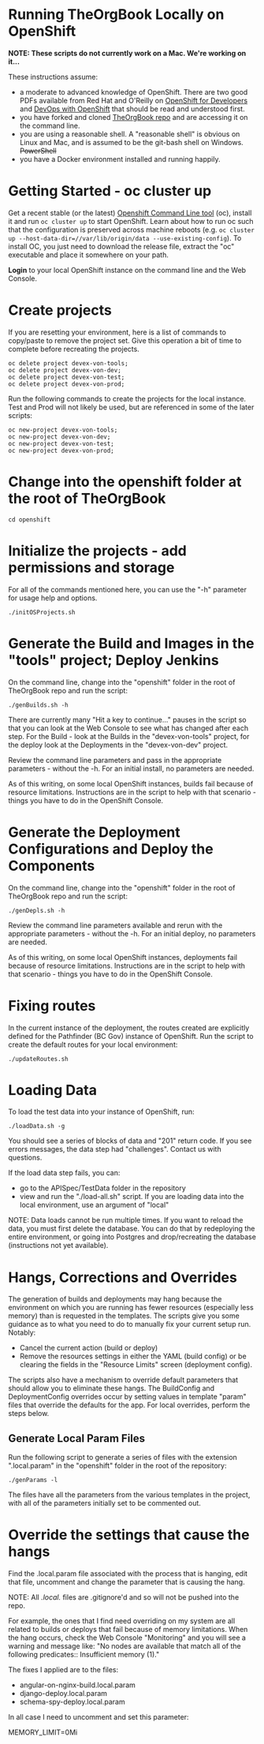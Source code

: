 # Running TheOrgBook Locally on OpenShift

**NOTE: These scripts do not currently work on a Mac. We're working on it...**

These instructions assume:

* a moderate to advanced knowledge of OpenShift. There are two good PDFs available from Red Hat and O'Reilly on [OpenShift for Developers](https://www.openshift.com/promotions/for-developers.html) and [DevOps with OpenShift](https://www.openshift.com/promotions/devops-with-openshift.html) that should be read and understood first.
* you have forked and cloned [TheOrgBook repo](https://github.com/bcgov/TheOrgBook) and are accessing it on the command line.
* you are using a reasonable shell. A "reasonable shell" is obvious on Linux and Mac, and is assumed to be the git-bash shell on Windows. ~~PowerShell~~
* you have a Docker environment installed and running happily.

# Getting Started - oc cluster up

Get a recent stable (or the latest) [Openshift Command Line tool](https://github.com/openshift/origin/releases) (oc), install it and run ```oc cluster up``` to start OpenShift. Learn about how to run oc such that the configuration is preserved across machine reboots (e.g. ```oc cluster up --host-data-dir=//var/lib/origin/data --use-existing-config```). To install OC, you just need to download the release file, extract the "oc" executable and place it somewhere on your path.

**Login** to your local OpenShift instance on the command line and the Web Console.

# Create projects

If you are resetting your environment, here is a list of commands to copy/paste to remove the project set. Give this operation a bit of time to complete before recreating the projects.

```
oc delete project devex-von-tools;
oc delete project devex-von-dev;
oc delete project devex-von-test;
oc delete project devex-von-prod;
```

Run the following commands to create the projects for the local instance. Test and Prod will not likely be used, but are referenced in some of the later scripts:

```
oc new-project devex-von-tools;
oc new-project devex-von-dev;
oc new-project devex-von-test;
oc new-project devex-von-prod;
```

# Change into the openshift folder at the root of TheOrgBook

```
cd openshift
```

# Initialize the projects - add permissions and storage

For all of the commands mentioned here, you can use the "-h" parameter for usage help and options.

```
./initOSProjects.sh
```

# Generate the Build and Images in the "tools" project; Deploy Jenkins

On the command line, change into the "openshift" folder in the root of TheOrgBook repo and run the script:

```
./genBuilds.sh -h
```

There are currently many "Hit a key to continue..." pauses in the script so that you can look at the Web Console to see what has changed after each step. For the Build - look at the Builds in the "devex-von-tools" project, for the deploy look at the Deployments in the "devex-von-dev" project.

Review the command line parameters and pass in the appropriate parameters - without the -h.  For an initial install, no parameters are needed.

As of this writing, on some local OpenShift instances, builds fail because of resource limitations. Instructions are in the script to help with that scenario - things you have to do in the OpenShift Console.

# Generate the Deployment Configurations and Deploy the Components

On the command line, change into the "openshift" folder in the root of TheOrgBook repo and run the script:

```
./genDepls.sh -h
```

Review the command line parameters available and rerun with the appropriate parameters - without the -h. For an initial deploy, no parameters are needed.

As of this writing, on some local OpenShift instances, deployments fail because of resource limitations. Instructions are in the script to help with that scenario - things you have to do in the OpenShift Console.

# Fixing routes

In the current instance of the deployment, the routes created are explicitly defined for the Pathfinder (BC Gov) instance of OpenShift. Run the script to create the default routes for your local environment:

```
./updateRoutes.sh
```

# Loading Data

To load the test data into your instance of OpenShift, run:

```
./loadData.sh -g
```

You should see a series of blocks of data and "201" return code. If you see errors messages, the data step had "challenges". Contact us with questions.

If the load data step fails, you can:

- go to the APISpec/TestData folder in the repository
- view and run the "./load-all.sh" script. If you are loading data into the local environment, use an argument of "local"

NOTE: Data loads cannot be run multiple times. If you want to reload the data, you must first delete the database. You can do that by redeploying the entire environment, or going into Postgres and drop/recreating the database (instructions not yet available).

# Hangs, Corrections and Overrides

The generation of builds and deployments may hang because the environment on which you are running has fewer resources (especially less memory) than is requested in the templates. The scripts give you some guidance as to what you need to do to manually fix your current setup run. Notably:

* Cancel the current action (build or deploy)
* Remove the resources settings in either the YAML (build config) or be clearing the fields in the "Resource Limits" screen (deployment config).

The scripts also have a mechanism to override default parameters that should allow you to eliminate these hangs. The BuildConfig and DeploymentConfig overrides occur by setting values in template "param" files that override the defaults for the app. For local overrides, perform the steps below.

## Generate Local Param Files

Run the following script to generate a series of files with the extension ".local.param" in the "openshift" folder in the root of the repository:

```
./genParams -l
```

The files have all the parameters from the various templates in the project, with all of the parameters initially set to be commented out.

# Override the settings that cause the hangs

Find the .local.param file associated with the process that is hanging, edit that file, uncomment and change the parameter that is causing the hang.

NOTE: All *.local.* files are .gitignore'd and so will not be pushed into the repo.

For example, the ones that I find need overriding on my system are all related to builds or deploys that fail because of memory limitations. When the hang occurs, check the Web Console "Monitoring" and you will see a warning and message like: "No nodes are available that match all of the following predicates:: Insufficient memory (1)."

The fixes I applied are to the files:

* angular-on-nginx-build.local.param
* django-deploy.local.param
* schema-spy-deploy.local.param

In all case I need to uncomment and set this parameter:

MEMORY_LIMIT=0Mi
